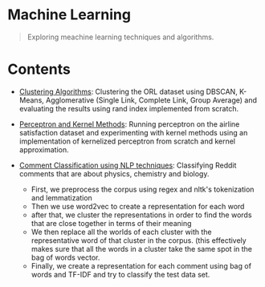 # Machine Learning
> Exploring meachine learning techniques and algorithms.

# Contents
* [Clustering Algorithms](https://github.com/arashsm79/machine-learning/tree/main/clustering-algorithms):
Clustering the ORL dataset using DBSCAN, K-Means, Agglomerative (Single Link, Complete Link, Group Average) and evaluating the results using rand index implemented from scratch.

* [Perceptron and Kernel Methods](https://github.com/arashsm79/machine-learning/tree/main/perceptron-and-kernel-methods): 
Running perceptron on the airline satisfaction dataset and experimenting with kernel methods using an implementation of kernelized perceptron from scratch and kernel approximation.

* [Comment Classification using NLP techniques](https://github.com/arashsm79/machine-learning/tree/main/comment-classification-nlp):
Classifying Reddit comments that are about physics, chemistry and biology.
  - First, we preprocess the corpus using regex and nltk's tokenization and lemmatization
  - Then we use word2vec to create a representation for each word
  - after that, we cluster the representations in order to find the words that are close together in terms of their meaning
  - We then replace all the worlds of each cluster with the representative word of that cluster in the corpus. (this effectively makes sure that all the words in a cluster take the same spot in the bag of words vector.
  - Finally, we create a representation for each comment using bag of words and TF-IDF and try to classify the test data set.
